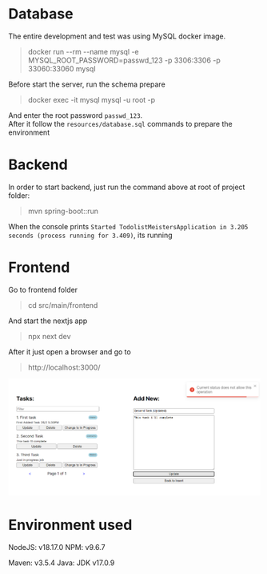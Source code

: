 # Database

The entire development and test was using MySQL docker image.

> docker run --rm --name mysql -e MYSQL_ROOT_PASSWORD=passwd_123 -p 3306:3306 -p 33060:33060 mysql

Before start the server, run the schema prepare

> docker exec -it mysql mysql -u root -p

And enter the root password `passwd_123`.  
After it follow the `resources/database.sql` commands to prepare the environment

# Backend

In order to start backend, just run the command above at root of project folder:

> mvn spring-boot::run

When the console prints `Started TodolistMeistersApplication in 3.205 seconds (process running for 3.409)`, its running

# Frontend

Go to frontend folder

> cd src/main/frontend

And start the nextjs app

> npx next dev

After it just open a browser and go to

> http://localhost:3000/

![Image](src/main/resources/public/ImageFrontRunningAndBack.png)

# Environment used

NodeJS: v18.17.0
NPM: v9.6.7

Maven: v3.5.4
Java: JDK v17.0.9